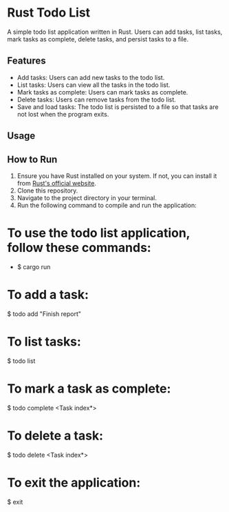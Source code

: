 # Rust Todo List

A simple todo list application written in Rust. Users can add tasks, list tasks, mark tasks as complete, delete tasks, and persist tasks to a file.

## Features

- Add tasks: Users can add new tasks to the todo list.
- List tasks: Users can view all the tasks in the todo list.
- Mark tasks as complete: Users can mark tasks as complete.
- Delete tasks: Users can remove tasks from the todo list.
- Save and load tasks: The todo list is persisted to a file so that tasks are not lost when the program exits.

## Usage

## How to Run

1. Ensure you have Rust installed on your system. If not, you can install it from [Rust's official website](https://www.rust-lang.org/).
2. Clone this repository.
3. Navigate to the project directory in your terminal.
4. Run the following command to compile and run the application:

# To use the todo list application, follow these commands:
- $ cargo run
  
# To add a task:
$ todo add "Finish report"

# To list tasks:
$ todo list

# To mark a task as complete:
$ todo complete <Task index*>

# To delete a task:
$ todo delete <Task index*>

# To exit the application:
$ exit

